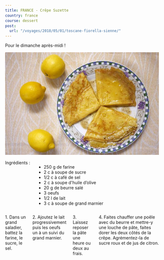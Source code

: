 ```yaml
---
title: FRANCE - Crêpe Suzette
country: france
course: dessert
post:
  url: "/voyages/2018/05/01/toscane-fiorella-sienne/"
---
```


<p class="ten columns">
Pour le dimanche après-midi !
</p>
<!--fin extrait-->

<p class="sixteen columns first-photo">
    <a href="/img/crepe.jpg">
        <img src="/img/crepe.jpg"
             width=900
             alt="crepes"/>
    </a>
</p>

<div class="four columns">
<div class="recipe-ingredients">Ingrédients :</div>
<ul>
<li>250 g de farine</li>
<li>2 c à soupe de sucre</li>
<li>1/2 c à café de sel</li>
<li>2 c à soupe d'huile d’olive</li>
<li>20 g de beurre salé</li>
<li>3 oeufs</li>
<li>1/2 l de lait</li>
<li>3 c à soupe de grand marnier</li>
</ul>
</div>

<div class="ten columns">
<p>
1. Dans un grand saladier, battez la
farine, le sucre, le sel.
</p>
<p class="ten columns">
2. Ajoutez le lait progressivement puis les
oeufs un à un suivi du grand marnier.
</p>
<p class="ten columns">
3. Laissez reposer la pâte une heure ou
deux au frais.
</p>
<p class="ten columns">
4. Faites chauffer une poêle avec du
beurre et mettre-y une louche de pâte,
faites dorer les deux côtés de la crêpe.
Agrémentez-la de sucre roux et de jus de
citron.
</p>
</div>